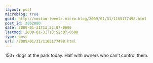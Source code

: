 ```yaml
---
layout: post
microblog: true
guid: http://vmstan-tweets.micro.blog/2009/01/31/1165177498.html
post_id: 3052880
date: 2009-01-31T13:52:07-0600
lastmod: 2009-01-31T13:52:07-0600
type: post
url: /2009/01/31/1165177498.html
---
```

150+ dogs at the park today. Half with owners who can't control them.
